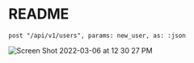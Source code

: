 # README

`post "/api/v1/users", params: new_user, as: :json`

![Screen Shot 2022-03-06 at 12 30 27 PM](https://user-images.githubusercontent.com/89048720/156940960-9005be8f-2a3c-4484-8c5a-17f3420440e1.png)
